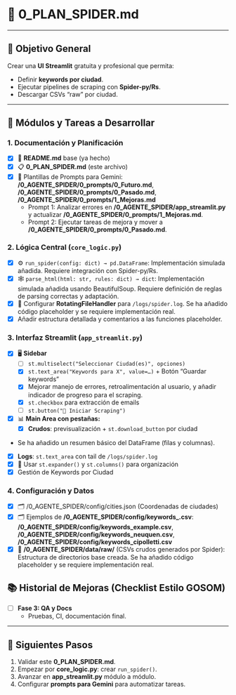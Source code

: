 # 📝 0_PLAN_SPIDER.md
---
## 🎯 Objetivo General  
Crear una **UI Streamlit** gratuita y profesional que permita:  
- Definir **keywords por ciudad**.  
- Ejecutar pipelines de scraping con **Spider-py/Rs**.  
- Descargar CSVs “raw” por ciudad.  

---
## 🧰 Módulos y Tareas a Desarrollar  

### 1. Documentación y Planificación  
- [x] 📄 **README.md** base (ya hecho)  
- [x] 📋 **0_PLAN_SPIDER.md** (este archivo)  
- [x] 📝 Plantillas de Prompts para Gemini: **/0_AGENTE_SPIDER/0_prompts/0_Futuro.md**, **/0_AGENTE_SPIDER/0_prompts/0_Pasado.md**, **/0_AGENTE_SPIDER/0_prompts/1_Mejoras.md**
  - Prompt 1: Analizar errores en **/0_AGENTE_SPIDER/app_streamlit.py** y actualizar **/0_AGENTE_SPIDER/0_prompts/1_Mejoras.md**.
  - Prompt 2: Ejecutar tareas de mejora y mover a **/0_AGENTE_SPIDER/0_prompts/0_Pasado.md**.

### 2. Lógica Central (`core_logic.py`)
- [x] ⚙️ `run_spider(config: dict) → pd.DataFrame`: Implementación simulada añadida. Requiere integración con Spider-py/Rs.
- [x] 🕸️ `parse_html(html: str, rules: dict) → dict`: Implementación simulada añadida usando BeautifulSoup. Requiere definición de reglas de parsing correctas y adaptación.
- [x] 📜 Configurar **RotatingFileHandler** para `/logs/spider.log`. Se ha añadido código placeholder y se requiere implementación real.
- [x] Añadir estructura detallada y comentarios a las funciones placeholder.

### 3. Interfaz Streamlit (`app_streamlit.py`)
- [x] 🖥️ **Sidebar**  
  - [ ] `st.multiselect("Seleccionar Ciudad(es)", opciones)`
  - [x] `st.text_area("Keywords para X", value=…)` + Botón “Guardar keywords”
  - [x] Mejorar manejo de errores, retroalimentación al usuario, y añadir indicador de progreso para el scraping.
  - [x] `st.checkbox` para extracción de emails
  - [ ] `st.button("🚀 Iniciar Scraping")`
- [x] 📊 **Main Area con pestañas:**  
  - [x] **Crudos**: previsualización + `st.download_button` por ciudad
 - Se ha añadido un resumen básico del DataFrame (filas y columnas).
  - [x] **Logs**: `st.text_area` con tail de `/logs/spider.log`  
- [x] 🧩 Usar `st.expander()` y `st.columns()` para organización  
- [x] Gestión de Keywords por Ciudad
### 4. Configuración y Datos
- [x] 🗂️ /0_AGENTE_SPIDER/config/cities.json (Coordenadas de ciudades)
- [x] 🗂️ Ejemplos de **/0_AGENTE_SPIDER/config/keywords_<ciudad>.csv**: **/0_AGENTE_SPIDER/config/keywords_example.csv**, **/0_AGENTE_SPIDER/config/keywords_neuquen.csv**, **/0_AGENTE_SPIDER/config/keywords_cipolletti.csv**
- [x] 📂 **/0_AGENTE_SPIDER/data/raw/** (CSVs crudos generados por Spider): Estructura de directorios base creada. Se ha añadido código placeholder y se requiere implementación real.

## 📚 Historial de Mejoras (Checklist Estilo GOSOM)

- [ ] **Fase 3: QA y Docs**
  - Pruebas, CI, documentación final.

---

## 🔮 Siguientes Pasos  
1. Validar este **0_PLAN_SPIDER.md**.  
2. Empezar por **core_logic.py**: crear `run_spider()`.  
3. Avanzar en **app_streamlit.py** módulo a módulo.  
4. Configurar **prompts para Gemini** para automatizar tareas.